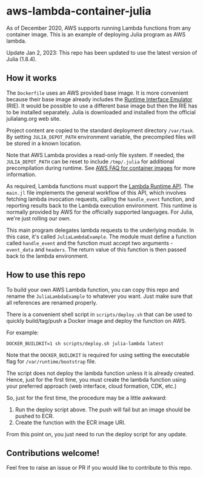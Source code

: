 # aws-lambda-container-julia

As of December 2020, AWS supports running Lambda functions from any container image.
This is an example of deploying Julia program as AWS lambda.

Update Jan 2, 2023:
This repo has been updated to use the latest version of Julia (1.8.4).

## How it works

The `Dockerfile` uses an AWS provided base image. It is more convenient because their
base image already includes the 
[Runtime Interface Emulator](https://docs.aws.amazon.com/lambda/latest/dg/runtimes-images.html#runtimes-test-emulator) (RIE).  It would be possible
to use a different base image but then the RIE has to be installed separately.
Julia is downloaded and installed from the official julialang.org web site.

Project content are copied to the standard deployment directory `/var/task`. 
By setting `JULIA_DEPOT_PATH` environment variable, the precompiled files 
will be stored in a known location.

Note that AWS Lambda provides a read-only file system. If needed, the `JULIA_DEPOT_PATH`
can be reset to include `/tmp/.julia` for additional precompilation during runtime.
See [AWS FAQ for container images](https://aws.amazon.com/lambda/faqs/#Container_Image_Support)
for more information.

As required, Lambda functions must support the 
[Lambda Runtime API](https://docs.aws.amazon.com/lambda/latest/dg/runtimes-api.html).
The `main.jl` file implements the general workflow of this API, which involves
fetching lambda invocation requests, calling the `handle_event` function,
and reporting results back to the Lambda execution environment. This runtime is normally
provided by AWS for the officially supported languages. For Julia, we're just rolling
our own.

This main program delegates lambda requests to the underlying module. In this case,
it's called `JuliaLambdaExample`. The module must define a function called
`handle_event` and the function must accept two arguments - `event_data` and `headers`.
The return value of this function is then passed back to the lambda environment.

## How to use this repo

To build your own AWS Lambda function, you can copy this repo and rename the
`JuliaLambdaExample` to whatever you want. Just make sure that all references
are renamed properly.

There is a convenient shell script in `scripts/deploy.sh` that can be used to
quickly build/tag/push a Docker image and deploy the function on AWS. 

For example:
```
DOCKER_BUILDKIT=1 sh scripts/deploy.sh julia-lambda latest
```

Note that the `DOCKER_BUILDKIT` is required for using setting the executable flag
for `/var/runtime/bootstrap` file.

The script does not deploy the lambda function unless it is already created.
Hence, just for the first time, you must create the lambda function using
your preferred approach (web interface, cloud formation, CDK, etc.)

So, just for the first time, the procedure may be a little awkward:
1. Run the deploy script above. The push will fail but an image should be pushed to ECR.
2. Create the function with the ECR image URI.

From this point on, you just need to run the deploy script for any update.

## Contributions welcome!

Feel free to raise an issue or PR if you would like to contribute to this
repo.

